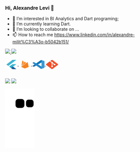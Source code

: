 ### Hi, Alexandre Levi 👋
- 👀 I’m interested in BI Analytics and Dart programing;
- 🌱 I’m currently learning Dart.
- 💞️ I’m looking to collaborate on ...
- 📫 How to reach me https://www.linkedin.com/in/alexandre-milit%C3%A3o-b5042b151/

<div align="start">
  <a href="https://github.com/LeviZG">
  <img src="https://github-readme-stats.vercel.app/api?username=LeviZG&show_icons=true&theme=dracula&include_all_commits=true&count_private=true"/>
  <img src="https://github-readme-stats.vercel.app/api/top-langs/?username=LeviZG&layout=compact&langs_count=7&theme=dracula"/>
</div>

<div style="display: inline_block"><br>
<img align="center" alt="Joao-Js" height="30" width="40" src="https://raw.githubusercontent.com/devicons/devicon/master/icons/flutter/flutter-original.svg">
<img align="center" alt="Joao-Js" height="30" width="40" src="https://raw.githubusercontent.com/devicons/devicon/master/icons/firebase/firebase-plain.svg">
<img align="center" alt="Joao-Js" height="30" width="40" src="https://raw.githubusercontent.com/devicons/devicon/master/icons/vscode/vscode-original.svg">
<img align="center" alt="Joao-Js" height="30" width="40" src="https://raw.githubusercontent.com/devicons/devicon/master/icons/git/git-original.svg">
<!--<img align="center" alt="Joao-Js" height="30" width="40" src="https://raw.githubusercontent.com/devicons/devicon/master/icons/apple/apple-original.svg">-->
<!--<img align="center" alt="Joao-Js" height="30" width="40" src="https://raw.githubusercontent.com/devicons/devicon/master/icons/ubuntu/ubuntu-plain.svg">-->

</div>

##
<div > 
<a href="https://www.instagram.com/levi_militao/" target="_blank"><img src="https://img.shields.io/badge/-Instagram-%23E4405F?style=for-the-badge&logo=instagram&logoColor=white" target="_blank"></a>
<a href="https://www.linkedin.com/in/alexandre-milit%C3%A3o-b5042b151/" target="_blank"><img src="https://img.shields.io/badge/-LinkedIn-%230077B5?style=for-the-badge&logo=linkedin&logoColor=white" target="_blank"></a>


![Snake animation](https://github.com/rafaballerini/rafaballerini/blob/output/github-contribution-grid-snake.svg)

</div>
